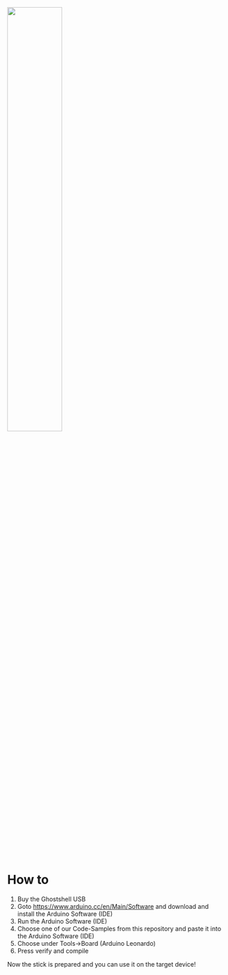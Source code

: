 <img src="https://camo.githubusercontent.com/46d91cec7c588d74507020c0aa92fcef3cb8639b87f9fd8ac09c73865b64876e/68747470733a2f2f67686f73747368656c6c2e64652f696d616765732f6c6f676f5f77685f6f6e5f626c2e706e67" height="50%"> 

# How to
1. Buy the Ghostshell USB
2. Goto https://www.arduino.cc/en/Main/Software and download and install the Arduino Software (IDE)
3. Run the Arduino Software (IDE)
4. Choose one of our Code-Samples from this repository and paste it into the Arduino Software (IDE)
5. Choose under Tools->Board (Arduino Leonardo)
6. Press verify and compile

Now the stick is prepared and you can use it on the target device!

